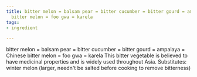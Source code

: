 ```yaml
---
title: bitter melon = balsam pear = bitter cucumber = bitter gourd = ampalaya = Chinese
  bitter melon = foo gwa = karela
tags:
- ingredient

---
```

bitter melon = balsam pear = bitter cucumber = bitter gourd = ampalaya = Chinese bitter melon = foo gwa = karela This bitter vegetable is believed to have medicinal properties and is widely used throughout Asia. Substitutes: winter melon (larger, needn't be salted before cooking to remove bitterness)

